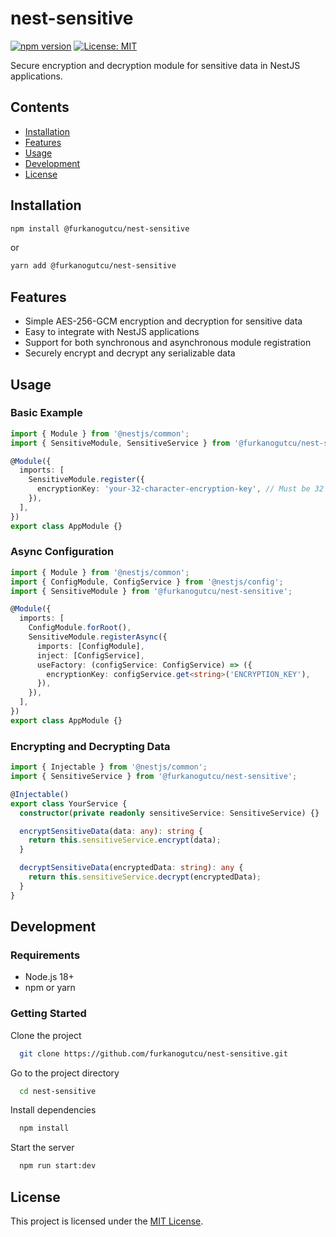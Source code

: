 # nest-sensitive

[![npm version](https://img.shields.io/npm/v/@furkanogutcu/nest-sensitive.svg)](https://www.npmjs.com/package/@furkanogutcu/nest-sensitive)
[![License: MIT](https://img.shields.io/badge/License-MIT-yellow.svg)](https://opensource.org/licenses/MIT)

Secure encryption and decryption module for sensitive data in NestJS applications.

## Contents

- [Installation](#installation)
- [Features](#features)
- [Usage](#usage)
- [Development](#development)
- [License](#license)

## Installation

```bash
npm install @furkanogutcu/nest-sensitive
```

or

```bash
yarn add @furkanogutcu/nest-sensitive
```

## Features

- Simple AES-256-GCM encryption and decryption for sensitive data
- Easy to integrate with NestJS applications
- Support for both synchronous and asynchronous module registration
- Securely encrypt and decrypt any serializable data

## Usage

### Basic Example

```typescript
import { Module } from '@nestjs/common';
import { SensitiveModule, SensitiveService } from '@furkanogutcu/nest-sensitive';

@Module({
  imports: [
    SensitiveModule.register({
      encryptionKey: 'your-32-character-encryption-key', // Must be 32 characters (256 bits)
    }),
  ],
})
export class AppModule {}
```

### Async Configuration

```typescript
import { Module } from '@nestjs/common';
import { ConfigModule, ConfigService } from '@nestjs/config';
import { SensitiveModule } from '@furkanogutcu/nest-sensitive';

@Module({
  imports: [
    ConfigModule.forRoot(),
    SensitiveModule.registerAsync({
      imports: [ConfigModule],
      inject: [ConfigService],
      useFactory: (configService: ConfigService) => ({
        encryptionKey: configService.get<string>('ENCRYPTION_KEY'),
      }),
    }),
  ],
})
export class AppModule {}
```

### Encrypting and Decrypting Data

```typescript
import { Injectable } from '@nestjs/common';
import { SensitiveService } from '@furkanogutcu/nest-sensitive';

@Injectable()
export class YourService {
  constructor(private readonly sensitiveService: SensitiveService) {}

  encryptSensitiveData(data: any): string {
    return this.sensitiveService.encrypt(data);
  }

  decryptSensitiveData(encryptedData: string): any {
    return this.sensitiveService.decrypt(encryptedData);
  }
}
```

## Development

### Requirements

- Node.js 18+
- npm or yarn

### Getting Started

Clone the project

```bash
  git clone https://github.com/furkanogutcu/nest-sensitive.git
```

Go to the project directory

```bash
  cd nest-sensitive
```

Install dependencies

```bash
  npm install
```

Start the server

```bash
  npm run start:dev
```

## License

This project is licensed under the [MIT License](LICENSE).
